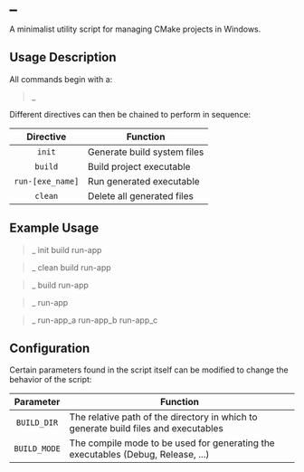 # _

A minimalist utility script for managing CMake projects in Windows.

## Usage Description

All commands begin with a:

> _

Different directives can then be chained to perform in sequence:

Directive | Function
:---: | ---
`init` | Generate build system files
`build` | Build project executable
`run-[exe_name]` | Run generated executable
`clean` | Delete all generated files
 
## Example Usage
 
 > _ init build run-app
 
 > _ clean build run-app
 
 > _ build run-app
 
 > _ run-app

 > _ run-app_a run-app_b run-app_c

## Configuration

Certain parameters found in the script itself can be modified to change the behavior of the script:

Parameter | Function
:---: | ---
`BUILD_DIR` | The relative path of the directory in which to generate build files and executables
`BUILD_MODE` | The compile mode to be used for generating the executables (Debug, Release, ...)
